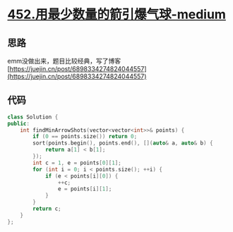 # [452.用最少数量的箭引爆气球-medium](https://leetcode-cn.com/problems/minimum-number-of-arrows-to-burst-balloons/)

## 思路

emm没做出来，题目比较经典，写了博客[https://juejin.cn/post/6898334274824044557](https://juejin.cn/post/6898334274824044557)

## 代码

```C++
class Solution {
public:
    int findMinArrowShots(vector<vector<int>>& points) {
        if (0 == points.size()) return 0;
        sort(points.begin(), points.end(), [](auto& a, auto& b) {
            return a[1] < b[1];
        });
        int c = 1, e = points[0][1];
        for (int i = 0; i < points.size(); ++i) {
            if (e < points[i][0]) {
                ++c;
                e = points[i][1];
            }
        }
        return c;
    }
};
```
